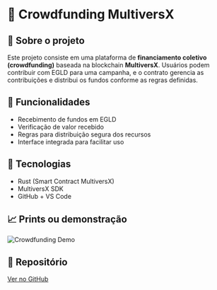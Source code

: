 # 🚀 Crowdfunding MultiversX

## 🔹 Sobre o projeto
Este projeto consiste em uma plataforma de **financiamento coletivo (crowdfunding)** baseada na blockchain **MultiversX**. Usuários podem contribuir com EGLD para uma campanha, e o contrato gerencia as contribuições e distribui os fundos conforme as regras definidas.

## 🔧 Funcionalidades
- Recebimento de fundos em EGLD
- Verificação de valor recebido
- Regras para distribuição segura dos recursos
- Interface integrada para facilitar uso

## 🔺 Tecnologias
- Rust (Smart Contract MultiversX)
- MultiversX SDK
- GitHub + VS Code

## 📈 Prints ou demonstração
![Crowdfunding Demo](../assets/crowdfunding-demo.png)

## 🔗 Repositório
[Ver no GitHub](https://github.com/uederson-ferreira/Crowdfunding-MultiversX)
